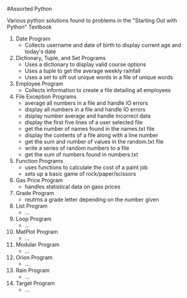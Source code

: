 #Assorted Python  

Various python solutions found to problems in the "Starting Out with Python" Textbook

1. Date Program
   - Collects username and date of birth to display current age and today's date
2. Dictionary, Tuple, and Set Programs
   - Uses a dictionary to display valid course options
   - Uses a tuple to get the average weekly rainfall
   - Uses a set to sift out unique words in a file of unique words
3. Employee Program
   - Collects information to create a file detailing all employees
4. File Exception Programs
   - average all numbers in a file and handle IO errors
   - display all numbers in a file and handle IO errors
   - dsiplay number average and handle incorrect data
   - display the first five lines of a user selected file
   - get the number of names found in the names.txt file
   - display the contents of a file along with a line number
   - get the sum and number of values in the random.txt file
   - write a series of random numbers to a file
   - get the sum of numbers found in numbers.txt
5. Function Programs
   - uses functions to calculate the cost of a paint job
   - sets up a basic game of rock/paper/scissors
6. Gas Price Program
   - handles statistical data on gass prices
7. Grade Program
   - reutrns a grade letter depending on the number given
8. List Program
   - ...
9. Loop Program
   - ...
10. MatPlot Program
    - ...
11. Modular Program
    - ...
12. Orion Program
    - ... 
13. Rain Program
    - ...
14. Target Program
    - ...

